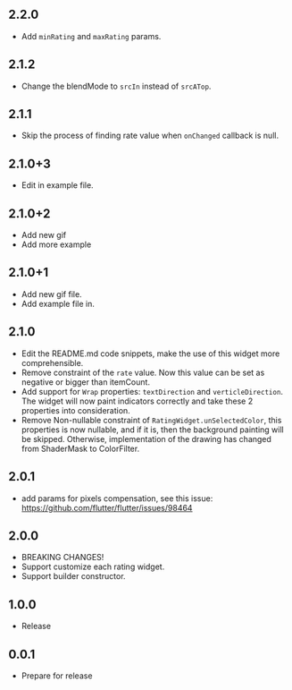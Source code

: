 ## 2.2.0

* Add `minRating` and `maxRating` params.

## 2.1.2

* Change the blendMode to `srcIn` instead of `srcATop`.

## 2.1.1

* Skip the process of finding rate value when `onChanged` callback is null.

## 2.1.0+3

* Edit in example file.

## 2.1.0+2

* Add new gif
* Add more example

## 2.1.0+1

* Add new gif file.
* Add example file in.

## 2.1.0

* Edit the README.md code snippets, make the use of this widget more comprehensible.
* Remove constraint of the `rate` value. Now this value can be set as negative or bigger than
  itemCount.
* Add support for `Wrap` properties: `textDirection` and `verticleDirection`. The widget will now
  paint indicators correctly and take these 2 properties into consideration.
* Remove Non-nullable constraint of `RatingWidget.unSelectedColor`, this properties is now nullable,
  and if it is, then the background painting will be skipped. Otherwise, implementation of the
  drawing has changed from ShaderMask to ColorFilter.

## 2.0.1

* add params for pixels compensation, see this
  issue: https://github.com/flutter/flutter/issues/98464

## 2.0.0

* BREAKING CHANGES!
* Support customize each rating widget.
* Support builder constructor.

## 1.0.0

* Release

## 0.0.1

* Prepare for release
